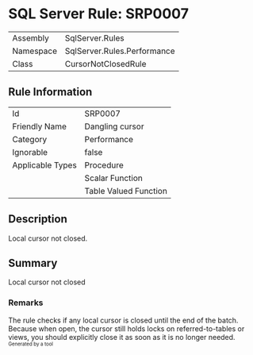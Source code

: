 # SQL Server Rule: SRP0007
  
|    |    |
|----|----|
| Assembly | SqlServer.Rules |
| Namespace | SqlServer.Rules.Performance |
| Class | CursorNotClosedRule |
  
## Rule Information
  
|    |    |
|----|----|
| Id | SRP0007 |
| Friendly Name | Dangling cursor |
| Category | Performance |
| Ignorable | false |
| Applicable Types | Procedure  |
|   | Scalar Function |
|   | Table Valued Function |
  
## Description
  
Local cursor not closed.
  
## Summary
  
Local cursor not closed
  
### Remarks
  
The rule checks if any local cursor is closed until the end of the batch. Because when open,
the cursor still holds locks on referred-to-tables or views, you should explicitly close it
as soon as it is no longer needed.  
<sub><sup>Generated by a tool</sup></sub>
